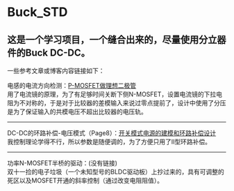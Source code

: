 # Buck_STD
## 这是一个学习项目，一个缝合出来的，尽量使用分立器件的Buck DC-DC。
一些参考文章或博客内容链接如下：  
  
电感的电流方向检测：[P-MOSFET做理想二极管](https://www.brobwind.com/archives/1204)  
用了电流镜的原理，为了有足够时间关断下侧N-MOSFET，设置电流镜的下拉电阻为不对称的，于是对于比较器的差模输入来说过零点提前了，设计中使用了分压是为了保证输入的共模电压不超出比较器的电压轨。  

---
DC-DC的环路补偿-电压模式（Page8）：[开关模式电源的建模和环路补偿设计](https://www.analog.com/media/cn/technical-documentation/application-notes/AN149f_chs.pdf)  
我控制理论学得不行，所以参数是随便调的，为了方便只用了Ⅱ型环路补偿。  

---
功率N-MOSFET半桥的驱动：(没有链接)  
双十一捡的电子垃圾（一个未知型号的BLDC驱动板）上抄过来的，具有可调整的死区以及MOSFET开通的斜率控制（通过改变电阻阻值）。

